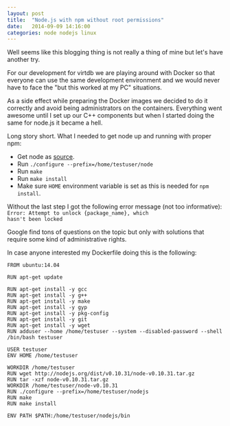```yaml
---
layout: post
title:  "Node.js with npm without root permissions"
date:   2014-09-09 14:16:00
categories: node nodejs linux
---
```

Well seems like this blogging thing is not really a thing of mine but let's have another try.

For our development for virtdb we are playing around with Docker so that everyone can use the same development environment and we would never have to face the "but this worked at my PC" situations. 

As a side effect while preparing the Docker images we decided to do it correctly and avoid being administrators on the containers. Everything went awesome until I set up our C++ components but when I started doing the same for node.js it became a hell. 

Long story short. What I needed to get node up and running with proper npm:

  - Get node as [source](http://nodejs.org/download/).
  - Run  <code>./configure --prefix=/home/testuser/node</code>
  - Run <code>make</code>
  - Run <code>make install</code>
  - Make sure <code>HOME</code> environment variable is set as this is needed for <code>npm install</code>.

Without the last step I got the following error message (not too informative):
<code>Error: Attempt to unlock {package_name}, which hasn't been locked</code>

Google find tons of questions on the topic but only with solutions that require some kind of administrative rights.
	
In case anyone interested my Dockerfile doing this is the following:
``` Shell
FROM ubuntu:14.04

RUN apt-get update

RUN apt-get install -y gcc
RUN apt-get install -y g++
RUN apt-get install -y make
RUN apt-get install -y gyp
RUN apt-get install -y pkg-config
RUN apt-get install -y git
RUN apt-get install -y wget
RUN adduser --home /home/testuser --system --disabled-password --shell /bin/bash testuser

USER testuser
ENV HOME /home/testuser

WORKDIR /home/testuser
RUN wget http://nodejs.org/dist/v0.10.31/node-v0.10.31.tar.gz
RUN tar -xzf node-v0.10.31.tar.gz
WORKDIR /home/testuser/node-v0.10.31
RUN ./configure --prefix=/home/testuser/nodejs
RUN make
RUN make install

ENV PATH $PATH:/home/testuser/nodejs/bin
```